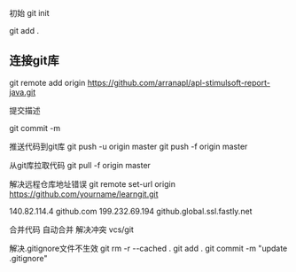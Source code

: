 
初始
  git init

  git add .

## 连接git库
   git remote add origin https://github.com/arranapl/apl-stimulsoft-report-java.git


提交描述

  git commit -m 

推送代码到git库
  git push -u origin master
  git push -f origin master

从git库拉取代码
  git pull  -f origin master

解决远程仓库地址错误
git remote set-url origin https://github.com/yourname/learngit.git   
  
 
  
140.82.114.4    github.com
199.232.69.194  github.global.ssl.fastly.net

合并代码
   自动合并
   解决冲突  vcs/git



解决.gitignore文件不生效
git rm -r --cached .
git add .
git commit -m "update .gitignore"



